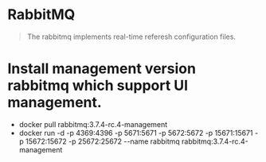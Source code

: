 # RabbitMQ

> The rabbitmq implements real-time referesh configuration files.

# Install management version rabbitmq which support UI management.

* docker pull rabbitmq:3.7.4-rc.4-management
* docker run -d -p 4369:4396 -p 5671:5671 -p 5672:5672 -p 15671:15671 -p 15672:15672 -p 25672:25672 --name rabbitmq rabbitmq:3.7.4-rc.4-management


